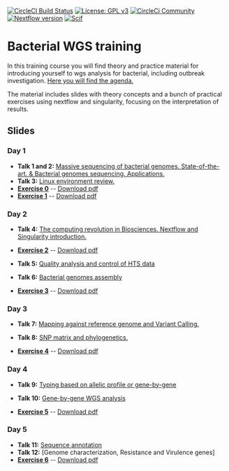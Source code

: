 [![CircleCI Build Status](https://circleci.com/gh/circleci/circleci-docs.svg?style=shield)](https://circleci.com/gh/BU-ISCIII/bacterial_wgs_training) [![License: GPL v3](https://img.shields.io/badge/License-GPL%20v3-blue.svg)](https://www.gnu.org/licenses/gpl-3.0) [![CircleCi Community](https://img.shields.io/badge/community-CircleCI%20Discuss-343434.svg)](https://discuss.circleci.com) [![Nextflow version](https://img.shields.io/badge/nextflow->0.29.0-green.svg)](http://nextflow.io) [![Scif](https://img.shields.io/badge/Filesystem-Scientific-brightgreen.svg)](https://sci-f.github.io)

# Bacterial WGS training
In this training course you will find theory and practice material for introducing yourself to wgs analysis for bacterial, including outbreak investigation. [Here you will find the agenda.](slides/20221023_4ED_curso_SeqGenBac_agenda.pdf)

The material includes slides with theory concepts and a bunch of practical exercises using nextflow and singularity, focusing on the interpretation of results.

## Slides
### Day 1
- **Talk 1 and 2:** [Massive sequencing of bacterial genomes. State-of-the-art. & Bacterial genomes sequencing. Applications.](slides/talk1/20221024_4ED_curso_SeqGenBac_session1.1-2_Introduccion_ICuesta.pdf)
- **Talk 3:** [Linux environment review.](slides/talk2/curso_SeqGenBac_session1.2_linux.pdf)
- [**Exercise 0**](exercises/00_SetUp.md) -- [Download pdf](exercises/00_Setup.pdf)
- [**Exercise 1**](exercises/01_LinuxBasicCommands.md) -- [Download pdf](exercises/01_LinuxBasicCommands.pdf)

### Day 2
- **Talk 4:** [The computing revolution in Biosciences. Nextflow and Singularity introduction.](slides/talk3/curso_SeqGenBac_ChangingComputingParadigm.pdf)
- [**Exercise 2**](exercises/02_NextflowSingularity.md) -- [Download pdf](exercises/02_LinuxNextflowSingularity.pdf)

- **Talk 5:** [Quality analysis and control of HTS data](slides/talk5/curso_SeqGenBac_session2.2_quality_assesment.pdf)

- **Talk 6:** [Bacterial genomes assembly](slides/talk6/curso_SeqGenBac_session2.3_assembly.pdf)

- [**Exercise 3**](exercises/02_QualityAndAssembly.md) -- [Download pdf](exercises/02_QualityAndAssembly.pdf)

### Day 3
- **Talk 7:** [Mapping against reference genome and Variant Calling.](slides/talk7/curso_SeqGenBac_session3.1_MappingAndVariantCalling.pdf)
- **Talk 8:** [SNP matrix and phylogenetics.](slides/talk8/curso_SeqGenBac_session3.2_SNPMatrixAndPhylogenetics.pdf)

- [**Exercise 4**](exercises/03_outbreakSNP.md) -- [Download pdf](exercises/03_outbreakSNP.pdf)

### Day 4
- **Talk 9:** [Typing based on allelic profile or gene-by-gene](slides/talk9/curso_SeqGenBac_session4.1_tipificacion-gen-by-gene_ICuesta.pdf)
- **Talk 10:** [Gene-by-gene WGS analysis](slides/talk10/curso_SeqGenBac_session4.2_GeneByGenevsSNPs.pdf)

- [**Exercise 5**](exercises/04_outbreakcgMLST.md) -- [Download pdf](exercises/04_outbreakcgMLST.pdf)

### Day 5
- **Talk 11:** [Sequence annotation](slides/talk11/curso_SeqGenBac_session5.1_annotation.pdf)
- **Talk 12:** [Genome characterization, Resistance and Virulence genes]
- [**Exercise 6**](exercises/05_annotation.md) -- [Download pdf](exercises/05_annotation.pdf)
